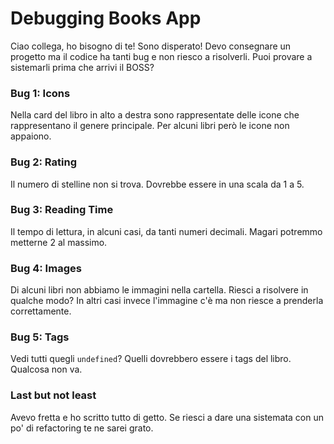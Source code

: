 # Debugging Books App

Ciao collega, ho bisogno di te! Sono disperato! Devo consegnare un progetto ma il codice ha tanti bug e non riesco a risolverli.
Puoi provare a sistemarli prima che arrivi il BOSS?

### Bug 1: Icons
Nella card del libro in alto a destra sono rappresentate delle icone che rappresentano il genere principale. Per alcuni libri però le icone non appaiono.

### Bug 2: Rating
Il numero di stelline non si trova. Dovrebbe essere in una scala da 1 a 5.

### Bug 3: Reading Time
Il tempo di lettura, in alcuni casi, da tanti numeri decimali. Magari potremmo metterne 2 al massimo.

### Bug 4: Images
Di alcuni libri non abbiamo le immagini nella cartella. Riesci a risolvere in qualche modo? In altri casi invece l'immagine c'è ma non riesce a prenderla correttamente.

### Bug 5: Tags
Vedi tutti quegli `undefined`? Quelli dovrebbero essere i tags del libro. Qualcosa non va.

### Last but not least
Avevo fretta e ho scritto tutto di getto. Se riesci a dare una sistemata con un po' di refactoring te ne sarei grato.
